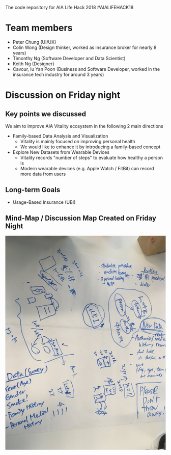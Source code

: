 The code repository for AIA Life Hack 2018 #AIALIFEHACK18

# Team members
- Peter Chung (UI/UX)
- Colin Wong (Design thinker, worked as insurance broker for nearly 8 years)
- Timonthy Ng (Software Developer and Data Scientist)
- Keith Ng (Designer)
- Cavour, Iu Yan Poon (Business and Software Developer, worked in the insurance tech industry for around 3 years)  


# Discussion on Friday night

## Key points we discussed

We aim to improve AIA Vitality ecosystem in the following 2 main directions

- Family-based Data Analysis and Visualization
    - Vitality is mainly focused on improving personal health
    - We would like to enhance it by introducing a family-based concept
- Explore New Datasets from Wearable Devices
    - Vitality records "number of steps" to evaluate how healthy a person is 
    - Modern wearable devices (e.g. Apple Watch / FitBit) can record more data from users

## Long-term Goals
- Usage-Based Insurance (UBI)

## Mind-Map / Discussion Map Created on Friday Night

![Discussion on Friday](images/discussion-fri-night.jpg)